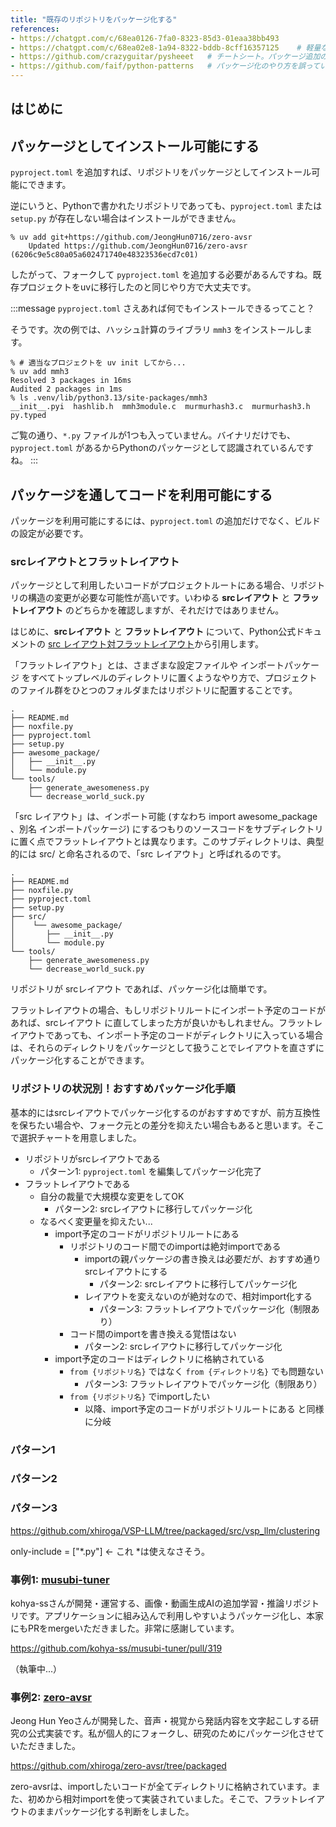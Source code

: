 ```yaml
---
title: "既存のリポジトリをパッケージ化する"
references:
- https://chatgpt.com/c/68ea0126-7fa0-8323-85d3-01eaa38bb493
- https://chatgpt.com/c/68ea02e8-1a94-8322-bddb-8cff16357125    # 軽量なPythonリポジトリ
- https://github.com/crazyguitar/pysheeet   # チートシート。パッケージ追加の失敗例として例示しようと思ったが lfs の問題があるらしくimportに失敗。
- https://github.com/faif/python-patterns   # パッケージ化のやり方を誤っている実例になるかも...
---
```


## はじめに

## パッケージとしてインストール可能にする

`pyproject.toml` を追加すれば、リポジトリをパッケージとしてインストール可能にできます。

逆にいうと、Pythonで書かれたリポジトリであっても、`pyproject.toml` または `setup.py` が存在しない場合はインストールができません。

```console
% uv add git+https://github.com/JeongHun0716/zero-avsr
    Updated https://github.com/JeongHun0716/zero-avsr (6206c9e5c80a05a602471740e48323536ecd7c01)
```

したがって、フォークして `pyproject.toml` を追加する必要があるんですね。既存プロジェクトをuvに移行したのと同じやり方で大丈夫です。

:::message
`pyproject.toml` さえあれば何でもインストールできるってこと？

そうです。次の例では、ハッシュ計算のライブラリ `mmh3` をインストールします。

```console
% # 適当なプロジェクトを uv init してから...
% uv add mmh3
Resolved 3 packages in 16ms
Audited 2 packages in 1ms
% ls .venv/lib/python3.13/site-packages/mmh3
__init__.pyi  hashlib.h  mmh3module.c  murmurhash3.c  murmurhash3.h  py.typed
```

ご覧の通り、`*.py` ファイルが1つも入っていません。バイナリだけでも、`pyproject.toml` があるからPythonのパッケージとして認識されているんですね。
:::


## パッケージを通してコードを利用可能にする

パッケージを利用可能にするには、`pyproject.toml` の追加だけでなく、ビルドの設定が必要です。

### srcレイアウトとフラットレイアウト

パッケージとして利用したいコードがプロジェクトルートにある場合、リポジトリの構造の変更が必要な可能性が高いです。いわゆる **srcレイアウト** と **フラットレイアウト** のどちらかを確認しますが、それだけではありません。

はじめに、**srcレイアウト** と **フラットレイアウト** について、Python公式ドキュメントの [src レイアウト対フラットレイアウト](https://packaging.python.org/ja/latest/discussions/src-layout-vs-flat-layout/)から引用します。

「フラットレイアウト」とは、さまざまな設定ファイルや インポートパッケージ をすべてトップレベルのディレクトリに置くようなやり方で、プロジェクトのファイル群をひとつのフォルダまたはリポジトリに配置することです。

```
.
├── README.md
├── noxfile.py
├── pyproject.toml
├── setup.py
├── awesome_package/
│   ├── __init__.py
│   └── module.py
└── tools/
    ├── generate_awesomeness.py
    └── decrease_world_suck.py
```

「src レイアウト」は、インポート可能 (すなわち import awesome_package 、別名 インポートパッケージ) にするつもりのソースコードをサブディレクトリに置く点でフラットレイアウトとは異なります。このサブディレクトリは、典型的には src/ と命名されるので、「src レイアウト」と呼ばれるのです。

```
.
├── README.md
├── noxfile.py
├── pyproject.toml
├── setup.py
├── src/
│    └── awesome_package/
│       ├── __init__.py
│       └── module.py
└── tools/
    ├── generate_awesomeness.py
    └── decrease_world_suck.py
```

リポジトリが srcレイアウト であれば、パッケージ化は簡単です。

フラットレイアウトの場合、もしリポジトリルートにインポート予定のコードがあれば、srcレイアウト に直してしまった方が良いかもしれません。フラットレイアウトであっても、インポート予定のコードがディレクトリに入っている場合は、それらのディレクトリをパッケージとして扱うことでレイアウトを直さずにパッケージ化することができます。

### リポジトリの状況別！おすすめパッケージ化手順

基本的にはsrcレイアウトでパッケージ化するのがおすすめですが、前方互換性を保ちたい場合や、フォーク元との差分を抑えたい場合もあると思います。そこで選択チャートを用意しました。

- リポジトリがsrcレイアウトである
  - パターン1: `pyproject.toml` を編集してパッケージ化完了
- フラットレイアウトである
  - 自分の裁量で大規模な変更をしてOK
    - パターン2: srcレイアウトに移行してパッケージ化
  - なるべく変更量を抑えたい...
    - import予定のコードがリポジトリルートにある
      - リポジトリのコード間でのimportは絶対importである
        - importの親パッケージの書き換えは必要だが、おすすめ通りsrcレイアウトにする
          - パターン2: srcレイアウトに移行してパッケージ化
        - レイアウトを変えないのが絶対なので、相対import化する
          - パターン3: フラットレイアウトでパッケージ化（制限あり）
      - コード間のimportを書き換える覚悟はない
        - パターン2: srcレイアウトに移行してパッケージ化
    - import予定のコードはディレクトリに格納されている
      - `from {リポジトリ名}` ではなく `from {ディレクトリ名}` でも問題ない
        - パターン3: フラットレイアウトでパッケージ化（制限あり）
      - `from {リポジトリ名}` でimportしたい
        - 以降、import予定のコードがリポジトリルートにある と同様に分岐

### パターン1

### パターン2

### パターン3

https://github.com/xhiroga/VSP-LLM/tree/packaged/src/vsp_llm/clustering

only-include = ["*.py"] ← これ *は使えなさそう。

### 事例1: [musubi-tuner](https://github.com/kohya-ss/musubi-tuner)

kohya-ssさんが開発・運営する、画像・動画生成AIの追加学習・推論リポジトリです。アプリケーションに組み込んで利用しやすいようパッケージ化し、本家にもPRをmergeいただきました。非常に感謝しています。

https://github.com/kohya-ss/musubi-tuner/pull/319

（執筆中...）

### 事例2: [zero-avsr](https://github.com/JeongHun0716/zero-avsr)

Jeong Hun Yeoさんが開発した、音声・視覚から発話内容を文字起こしする研究の公式実装です。私が個人的にフォークし、研究のためにパッケージ化させていただきました。

https://github.com/xhiroga/zero-avsr/tree/packaged

zero-avsrは、importしたいコードが全てディレクトリに格納されています。また、初めから相対importを使って実装されていました。そこで、フラットレイアウトのままパッケージ化する判断をしました。

